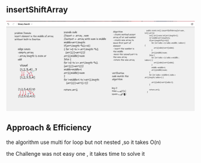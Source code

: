 ## insertShiftArray


![insertShiftArray](array-insert-shift_LI.jpg)

## Approach & Efficiency

the algorithm use multi for loop but not nested ,so it takes O(n)

the Challenge was not easy one , it takes time to solve it   